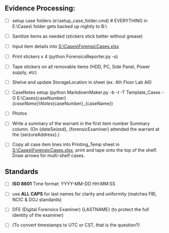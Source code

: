 

## **Evidence Processing:**

- [ ] setup case folders (e:\setup_case_folder.cmd)  #  EVERYTHING in E:\Cases\ folder gets backed up nightly to B:\

- [ ] Sanitize items as needed (stickers stick better without grease)

- [ ] Input item details into [S:\Cases\ForensicCases.xlsx](file://S:/Cases/ForensicCases.xlsx)

- [ ] Print stickers x 4 (python ForensicsReporter.py -s)

- [ ] Tape stickers on all removable items (HDD, PC, Side Panel, Power supply, etc)

- [ ] Shelve and update StorageLocation in sheet (ex. 4th Floor Lab A6)

- [ ] CaseNotes setup (python MarkdownMaker.py -b -t -T Template_Cases -O E:\Cases\{caseNumber}_{caseName}\Notes_{caseNumber}_{caseName})

- [ ] Photos

- [ ] Write a summary of the warrant in the first item number Summary column. (On {dateSeized}, {forensicExaminer} attended the warrant at the {seizureAddress}.)

- [ ] Copy all case item lines into Printing_Temp sheet in [S:\Cases\ForensicCases.xlsx](file://S:/Cases/ForensicCases.xlsx), print and tape onto the top of the shelf. Draw arrows for multi-shelf cases.


## Standards


- [ ] **ISO 8601** Time format: YYYY-MM-DD HH:MM:SS

- [ ] use **ALL CAPS** for last names for clarity and uniformity (matches FBI, NCIC & DOJ standards)

- [ ] DFE (Digital Forensics Examiner) {LASTNAME} (to protect the full identity of the examiner)

- [ ] (To convert timestamps to UTC or CST, that is the question?)



